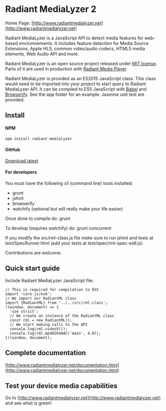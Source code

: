 # Radiant MediaLyzer 2
Home Page: [http://www.radiantmedialyzer.net](http://www.radiantmedialyzer.net)

Radiant MediaLyzer is a JavaScript API to detect media features for web-based
environnements. It includes feature detection for Media Source Extensions, 
Apple HLS, common video/audio codecs, HTML5 media elements, Web Audio API and more.

Radiant MediaLyzer is an open source project released under
[MIT license](http://www.radiantmedialyzer.net/license.html). Parts of it are used in production 
with [Radiant Media Player](https://www.radiantmediaplayer.com).

Radiant MediaLyzer is provided as an ES2015 JavaScript class. This class would need to be 
imported into your project to start query to Radiant MediaLyzer API. It can be compiled 
to ES5 JavaScript with [Babel](https://babeljs.io/) and [Browserify](http://browserify.org/#install). 
See the app folder for an example. Jasmine unit test are provided.

## Install

#### NPM

`npm install radiant-medialyzer`

#### GitHub

[Download latest](https://github.com/arnaudleyder/radiant-medialyzer/releases)

#### For developers

You must have the following cli (command line) tools installed:

- grunt
- jshint
- browserify
- watchify (optional but will really make your life easier)

Once done to compile do: grunt

To develop (requires watchify) do: grunt concurrent

If you modify the src/rml-class.js file make sure to run jshint and tests at test/SpecRunner.html (add your tests at test/spec/rml-spec-es6.js)

Contributions are welcome.

## Quick start guide

Include Radiant MediaLyzer JavaScript file:

```
// This is required for compilation to ES5
import 'core-js/es6';
// We import our RadiantML class
import {RadiantML} from '../../src/rml-class';
((window, document) => {
  'use strict';
  // We create an instance of the RadiantML class
  const rml = new RadiantML();
  // We start making calls to the API
  console.log(rml.video5());
  console.log(rml.mp4H264AAC('main', 4.0));
})(window, document);
```

## Complete documentation

[http://www.radiantmedialyzer.net/documentation.html]
(http://www.radiantmedialyzer.net/documentation.html)

## Test your device media capabilities 
Go to [http://www.radiantmedialyzer.net](http://www.radiantmedialyzer.net) and see what is green!